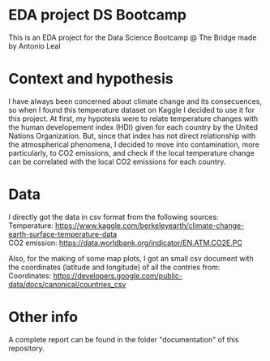 # EDA project DS Bootcamp
This is an EDA project for the Data Science Bootcamp @ The Bridge made by Antonio Leal

# Context and hypothesis
I have always been concerned about climate change and its consecuences, so when I found this temperature dataset on Kaggle I decided to use it for this project. At first, my hypotesis were to relate temperature changes with the human developement index (HDI) given for each country by the United Nations Organization. But, since that index has not direct relationship with the atmospherical phenomena, I decided to move into contamination, more particularly, to CO2 emissions, and check if the local temperature change can be correlated with the local CO2 emissions for each country.

# Data
I directly got the data in csv format from the following sources:</br>
		Temperature: https://www.kaggle.com/berkeleyearth/climate-change-earth-surface-temperature-data</br>
		CO2 emission: https://data.worldbank.org/indicator/EN.ATM.CO2E.PC</br>
  
Also, for the making of some map plots, I got an small csv document with the coordinates (latitude and longitude) of all the contries from:</br>
	  Coordinates: https://developers.google.com/public-data/docs/canonical/countries_csv
  
# Other info
A complete report can be found in the folder "documentation" of this repository.
